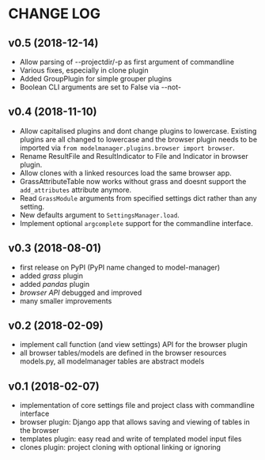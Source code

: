 # CHANGE LOG

## v0.5 (2018-12-14)
* Allow parsing of --projectdir/-p as first argument of commandline
* Various fixes, especially in clone plugin
* Added GroupPlugin for simple grouper plugins
* Boolean CLI arguments are set to False via --not-<arg>


## v0.4 (2018-11-10)
* Allow capitalised plugins and dont change plugins to lowercase. Existing
  plugins are all changed to lowercase and the browser plugin needs to be
  imported via `from modelmanager.plugins.browser import browser`.
* Rename ResultFile and ResultIndicator to File and Indicator in browser plugin.
* Allow clones with a linked resources load the same browser app.
* GrassAttributeTable now works without grass and doesnt support the
  `add_attributes` attribute anymore.
* Read `GrassModule` arguments from specified settings dict rather than any
  setting.
* New defaults argument to `SettingsManager.load`.
* Implement optional `argcomplete` support for the commandline interface.


## v0.3 (2018-08-01)
* first release on PyPI (PyPI name changed to model-manager)
* added *grass* plugin
* added *pandas* plugin
* *browser API* debugged and improved
* many smaller improvements


## v0.2 (2018-02-09)
* implement call function (and view settings) API for the browser plugin
* all browser tables/models are defined in the browser resources models.py, all
  modelmanager tables are abstract models


## v0.1 (2018-02-07)
* implementation of core settings file and project class with commandline interface
* browser plugin: Django app that allows saving and viewing of tables in the browser
* templates plugin: easy read and write of templated model input files
* clones plugin: project cloning with optional linking or ignoring
